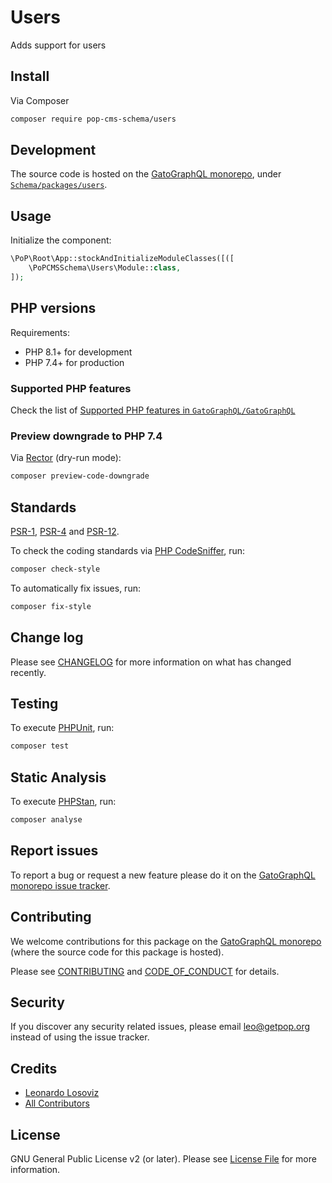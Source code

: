 # Users

<!--
[![Build Status][ico-travis]][link-travis]
[![Quality Score][ico-code-quality]][link-code-quality]
[![Software License][ico-license]](LICENSE.md)
[![Latest Version on Packagist][ico-version]][link-packagist]
[![Coverage Status][ico-scrutinizer]][link-scrutinizer]
[![Total Downloads][ico-downloads]][link-downloads]
-->

Adds support for users

## Install

Via Composer

``` bash
composer require pop-cms-schema/users
```

## Development

The source code is hosted on the [GatoGraphQL monorepo](https://github.com/GatoGraphQL/GatoGraphQL), under [`Schema/packages/users`](https://github.com/GatoGraphQL/GatoGraphQL/tree/master/layers/Schema/packages/users).

## Usage

Initialize the component:

``` php
\PoP\Root\App::stockAndInitializeModuleClasses([([
    \PoPCMSSchema\Users\Module::class,
]);
```

## PHP versions

Requirements:

- PHP 8.1+ for development
- PHP 7.4+ for production

### Supported PHP features

Check the list of [Supported PHP features in `GatoGraphQL/GatoGraphQL`](https://github.com/GatoGraphQL/GatoGraphQL/blob/master/docs/supported-php-features.md)

### Preview downgrade to PHP 7.4

Via [Rector](https://github.com/rectorphp/rector) (dry-run mode):

```bash
composer preview-code-downgrade
```

## Standards

[PSR-1](https://www.php-fig.org/psr/psr-1), [PSR-4](https://www.php-fig.org/psr/psr-4) and [PSR-12](https://www.php-fig.org/psr/psr-12).

To check the coding standards via [PHP CodeSniffer](https://github.com/squizlabs/PHP_CodeSniffer), run:

``` bash
composer check-style
```

To automatically fix issues, run:

``` bash
composer fix-style
```

## Change log

Please see [CHANGELOG](CHANGELOG.md) for more information on what has changed recently.

## Testing

To execute [PHPUnit](https://phpunit.de/), run:

``` bash
composer test
```

## Static Analysis

To execute [PHPStan](https://github.com/phpstan/phpstan), run:

``` bash
composer analyse
```

## Report issues

To report a bug or request a new feature please do it on the [GatoGraphQL monorepo issue tracker](https://github.com/GatoGraphQL/GatoGraphQL/issues).

## Contributing

We welcome contributions for this package on the [GatoGraphQL monorepo](https://github.com/GatoGraphQL/GatoGraphQL) (where the source code for this package is hosted).

Please see [CONTRIBUTING](CONTRIBUTING.md) and [CODE_OF_CONDUCT](CODE_OF_CONDUCT.md) for details.

## Security

If you discover any security related issues, please email leo@getpop.org instead of using the issue tracker.

## Credits

- [Leonardo Losoviz][link-author]
- [All Contributors][link-contributors]

## License

GNU General Public License v2 (or later). Please see [License File](LICENSE.md) for more information.

[ico-version]: https://img.shields.io/packagist/v/pop-cms-schema/users.svg?style=flat-square
[ico-license]: https://img.shields.io/badge/license-GPLv2-brightgreen.svg?style=flat-square
[ico-travis]: https://img.shields.io/travis/pop-cms-schema/users/master.svg?style=flat-square
[ico-scrutinizer]: https://img.shields.io/scrutinizer/coverage/g/pop-cms-schema/users.svg?style=flat-square
[ico-code-quality]: https://img.shields.io/scrutinizer/g/pop-cms-schema/users.svg?style=flat-square
[ico-downloads]: https://img.shields.io/packagist/dt/pop-cms-schema/users.svg?style=flat-square

[link-packagist]: https://packagist.org/packages/pop-cms-schema/users
[link-travis]: https://travis-ci.org/pop-cms-schema/users
[link-scrutinizer]: https://scrutinizer-ci.com/g/pop-cms-schema/users/code-structure
[link-code-quality]: https://scrutinizer-ci.com/g/pop-cms-schema/users
[link-downloads]: https://packagist.org/packages/pop-cms-schema/users
[link-author]: https://github.com/leoloso
[link-contributors]: ../../../../../../contributors
